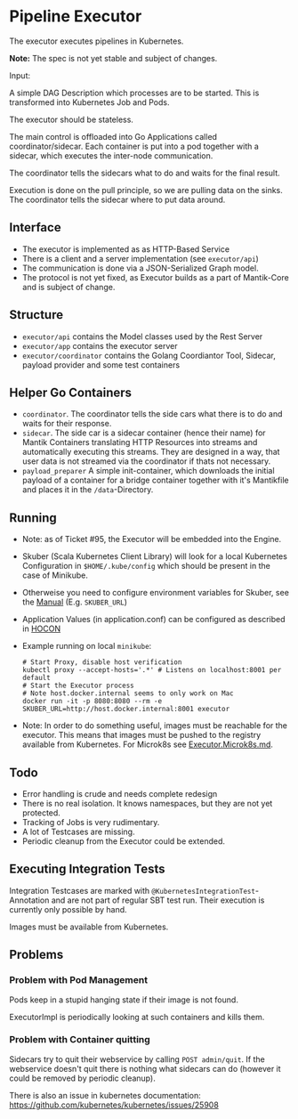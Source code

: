 # Pipeline Executor


The executor executes pipelines in Kubernetes.

**Note:** The spec is not yet stable and subject of changes.


Input:

A simple DAG Description which processes are to be started. This is transformed into Kubernetes Job and Pods.

The executor should be stateless.

The main control is offloaded into Go Applications called coordinator/sidecar.
Each container is put into a pod together with a sidecar, which executes the inter-node communication.

The coordinator tells the sidecars what to do and waits for the final result.


Execution is done on the pull principle, so we are pulling data on the sinks. The coordinator tells
the sidecar where to put data around.

## Interface

- The executor is implemented as as HTTP-Based Service
- There is a client and a server implementation (see `executor/api`)
- The communication is done via a JSON-Serialized Graph model.
- The protocol is not yet fixed, as Executor builds as a part of Mantik-Core and is subject of change.


## Structure

- `executor/api` contains the Model classes used by the Rest Server
- `executor/app` contains the executor server
- `executor/coordinator` contains the Golang Coordiantor Tool, Sidecar, payload provider and some test containers

## Helper Go Containers

- `coordinator`. The coordinator tells the side cars what there is to do and waits for their response.
- `sidecar`. The side car is a sidecar container (hence their name) for Mantik Containers translating HTTP Resources into
  streams and automatically executing this streams. They are designed in a way, that user data is not streamed via the coordinator
  if thats not necessary.
- `payload_preparer` A simple init-container, which downloads the initial payload of a container for a bridge container
  together with it's Mantikfile and places it in the `/data`-Directory.

## Running

- Note: as of Ticket #95, the Executor will be embedded into the Engine.

- Skuber (Scala Kubernetes Client Library) will look for a local Kubernetes Configuration in `$HOME/.kube/config` which should be present in the case of
  Minikube.
- Otherweise you need to configure environment variables for Skuber, see the [Manual](https://github.com/doriordan/skuber/blob/master/docs/Configuration.md)
  (E.g. `SKUBER_URL`)
- Application Values (in application.conf) can be configured as described in [HOCON](https://github.com/lightbend/config/blob/master/HOCON.md)
- Example running on local `minikube`:
    ```
    # Start Proxy, disable host verification
    kubectl proxy --accept-hosts='.*' # Listens on localhost:8001 per default
    # Start the Executor process
    # Note host.docker.internal seems to only work on Mac
    docker run -it -p 8080:8080 --rm -e SKUBER_URL=http://host.docker.internal:8001 executor
    ```
- Note: In order to do something useful, images must be reachable for the executor.
  This means that images must be pushed to the registry available from Kubernetes.
  For Microk8s see [Executor.Microk8s.md](Executor.Microk8s.md).

## Todo

- Error handling is crude and needs complete redesign
- There is no real isolation. It knows namespaces, but they are not yet protected.
- Tracking of Jobs is very rudimentary.
- A lot of Testcases are missing.
- Periodic cleanup from the Executor could be extended.

## Executing Integration Tests

Integration Testcases are marked with `@KubernetesIntegrationTest`-Annotation and are not part of regular
SBT test run. Their execution is currently only possible by hand.

Images must be available from Kubernetes.


## Problems


### Problem with Pod Management

Pods keep in a stupid hanging state if their image is not found.

ExecutorImpl is periodically looking at such containers and kills them.

### Problem with Container quitting

Sidecars  try to quit their webservice by calling `POST admin/quit`. If the webservice doesn't quit
there is nothing what sidecars can do (however it could be removed by periodic cleanup).

There is also an issue in kubernetes documentation: https://github.com/kubernetes/kubernetes/issues/25908

